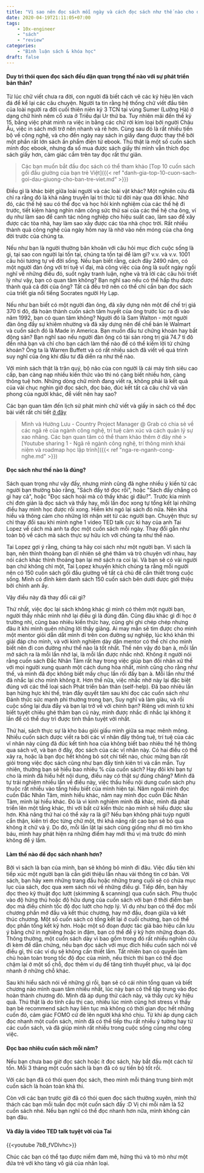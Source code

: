 ```yaml
---
title: "Vì sao nên đọc sách mỗi ngày và cách đọc sách như thế nào cho đúng"
date: 2020-04-19T21:11:05+07:00
tags:
    - 10x-engineer
    - "sách"
    - "review"
categories:
    - "Bình luận sách & khóa học"
draft: false
---
```


#### Duy trì thói quen đọc sách đều đặn quan trọng thế nào với sự phát triển bản thân?

Từ lúc chữ viết chưa ra đời, con người đã biết cách vẽ các ký hiệu lên vách đá để kể lại các câu chuyện. Người ta tin rằng hệ thống chữ viết đầu tiên của loài người ra đời cuối thiên niên kỷ 3 TCN tại vùng Sumer (Lưỡng Hà) ở dạng chữ hình nêm cổ xưa ở Triều đại Ur thứ ba. Tuy nhiên mãi đến thế kỷ 15, bằng việc phát minh ra việc in bằng các chữ rời kim loại bởi người Châu Âu, việc in sách mới trở nên nhanh và rẻ hơn. Cùng sau đó là rất nhiều tiến bộ về công nghệ, và cho đến ngày nay sách in giấy đang được thay thế bởi một phần rất lớn sách ấn phẩm điện tử ebook. Thú thật là một số cuốn sách mình đọc ebook, nhưng đa số mua được sách giấy thì mình vẫn thích đọc sách giấy hơn, cảm giác cầm trên tay đọc rất thư giãn.

> Các bạn muốn bắt đầu đọc sách có thể tham khảo [Top 10 cuốn sách gối đầu giường của bạn trẻ Việt]({{< ref "danh-gia-top-10-cuon-sach-goi-dau-giuong-cho-ban-tre-viet.md" >}})

Điều gì là khác biệt giữa loài người và các loài vật khác? Một nghiên cứu đã chỉ ra rằng đó là khả năng truyền lại tri thức từ đời này qua đời khác. Nhờ đó, các thế hệ sau có thể đọc và học hỏi kinh nghiệm của các thế hệ đi trước, tiết kiệm hàng nghìn năm công sức thử sai của các thế hệ cha ông, ví dụ như làm sao để canh tác nông nghiệp cho hiệu suất cao, làm sao để xây được các tòa nhà, hay làm sao xây được các tòa nhà chọc trời. Rất nhiều thành quả công nghệ của ngày hôm nay là nhờ vào nền móng của cha ông đời trước của chúng ta.

Nếu như bạn là người thường băn khoăn với câu hỏi mục đích cuộc sống là gì, tại sao con người lại tồn tại, chúng ta tồn tại để làm gì? v.v. và v.v. 1001 câu hỏi tương tự về đời sống. Nếu bạn biết rằng, cách đây 2490 năm, có một người đàn ông với trí tuệ vĩ đại, mà công việc của ông là suốt ngày ngồi nghĩ về những điều đó, suốt ngày tranh luận, nghe và trả lời các câu hỏi triết lý như vậy, bạn có quan tâm không? Bạn nghĩ sao nếu có thể hấp thụ được thành quả cả đời của ông? Tất cả đều trở nên có thể chỉ cần bạn đọc sách của triết gia nổi tiếng Socrates người Hy Lạp.

Nếu như bạn biết có một người đàn ông, đã xây dựng nên một đế chế trị giá 370 tỉ đô, đã hoàn thành cuốn sách tâm huyết của ông trước lúc ra đi vào năm 1992, bạn có quan tâm không? Người đó là Sam Walton - một người đàn ông đầy sự khiêm nhường và đã xây dựng nên đế chế bán lẻ Walmart và cuốn sách đó là Made in America. Bạn muốn đầu tư chứng khoán hay bất động sản? Bạn nghĩ sao nếu người đàn ông có tài sản ròng trị giá 74.7 tỉ đô đến nhà bạn và chỉ cho bạn cách làm thế nào để có thể kiếm lời từ chứng khoán? Ông ta là Warren Buffett và có rất nhiều sách đã viết về quá trình suy nghĩ của ông khi đầu tư đã diễn ra như thế nào.

Với mình sách thật là trân quý, bộ não của con người là cái máy tính siêu cao cấp, bạn càng nạp nhiều kiến thức vào thì nó càng biết nhiều hơn, càng thông tuệ hơn. Những dòng chữ mình đang viết ra, không phải là kết quả của vài chục nghìn giờ đọc sách, đọc báo, đúc kết tất cả câu chữ và văn phong của người khác, để viết nên hay sao?

Các bạn quan tâm đến lịch sử phát minh chữ viết và giấy in sách có thể đọc bài viết rất chi tiết [ở đây](https://hvtc.edu.vn/tabid/558/catid/143/id/17608/Luoc-su-ra-doi-va-phat-trien-cua-sach/Default.aspx) 

> Mình và Hường Lưu - Country Project Manager @ Grab có chia sẻ về các ngã rẽ của ngành công nghệ, trí tuệ cảm xúc và cách quản lý sự xao nhãng. Các bạn quan tâm có thể tham khảo thêm ở đây nhé >[Youtube sharing 1 - Ngã rẽ ngành công nghệ, trí thông minh khái niệm và roadmap học lập trình]({{< ref "nga-re-nganh-cong-nghe.md" >}})

#### Đọc sách như thế nào là đúng?
Sách quan trọng như vậy đấy, nhưng mình cũng đã nghe nhiều ý kiến từ các người bạn thường bảo rằng, "Sách đấy tớ đọc rồi", hoặc "Sách đấy chẳng có gì hay cả", hoặc "Đọc sách hoài mà có thấy khác gì đâu?". Trước kia mình chỉ đơn giản là đọc sách và thấy hay, mỗi lần đọc xong tự tổng kết lại những điều hay mình học được rồi xong. Hiếm khi ngó lại sách đó nữa. Nên khá hiểu và thông cảm cho những lời nhận xét từ các người bạn. Chuyện thực sự chỉ thay đổi sau khi mình nghe 1 video TED talk cực kì hay của anh Tai Lopez về cách mà anh ta đọc một cuốn sách mỗi ngày. Thay đổi gần như toàn bộ về cách mà sách thực sự hữu ích với chúng ta như thế nào.

Tai Lopez gợi ý rằng, chúng ta hãy coi sách như một người bạn. Vì sách là bạn, nên thỉnh thoảng bạn dĩ nhiên sẽ ghé thăm và trò chuyện với nhau, hay nói cách khác thỉnh thoảng bạn lại mở sách ra coi lại. Và bạn sẽ có vài người bạn chứ không chỉ một, Tai Lopez khuyến khích chúng ta rằng mỗi người nên có 150 cuốn sách gối đầu giường về tất cả chủ đề cần thiết trong cuộc sống. Mình có đính kèm danh sách 150 cuốn sách bên dưới được giới thiệu bởi chính anh ấy.

Vậy điều này đã thay đổi cái gì?

Thứ nhất, việc đọc lại sách không khác gì mình có thêm một người bạn, người thầy nhắc mình nhớ lại điều gì là đúng đắn. Cũng đâu khác gì đi học ở trường nhỉ, cũng bao nhiêu kiến thức hay, cũng ghi ghi chép chép nhưng đâu ít khi mình quên những lời thầy giảng. Ai may mắn sẽ tìm được cho mình một mentor giỏi dẫn dắt mình đi trên con đường sự nghiệp, lúc khó khăn thì giải đáp cho mình, và với kinh nghiệm dày dặn mentor có thể chỉ cho mình biết nên đi con đường như thế nào là tốt nhất. Thế nên vậy đó bạn à, mỗi lần mở sách ra là mỗi lần nhớ lại, là mỗi lần được nhắc nhở. Không ít người nói rằng cuốn sách Đắc Nhân Tâm rất hay trong việc giúp bạn đối nhân xử thế với mọi người xung quanh một cách dung hòa nhất, mình cũng cho rằng như thế, và mình đã đọc không biết mấy chục lần rồi đấy bạn à. Mỗi lần như thế đã nhắc lại cho mình không ít.
Hơn thế nữa, việc nhắc nhở này lại đặc biệt đúng với các thể loại sách Phát triển bản thân (self-help). Đã bao nhiêu lần bạn hừng hực khí thế, tràn đầy quyết tâm sau khi đọc các cuốn sách như Đánh thức sức mạnh phi thường trong bạn, Suy nghĩ và làm giàu, và rồi cuộc sống lại đưa đẩy và bạn lại trở về với chính bạn? Riêng với mình từ khi biết tuyệt chiêu ghé thăm bạn cũ này, mình được nhắc đi nhắc lại không ít lần để có thể duy trì được tinh thần tuyệt vời nhất.

Thứ hai, sách thực sự là kho báu giỏi giấu mình giữa sa mạc mênh mông. Nhiều cuốn sách được viết ra bởi các vĩ nhân đầy thông tuệ, trí tuệ của các vĩ nhân này cũng đã đúc kết tinh hoa của không biết bao nhiêu thế hệ thông qua sách vở, và bạn ở đây, đọc sách của các vĩ nhân này. Có hai điều có thể xảy ra, hoặc là bạn đọc hết không bỏ sót chi tiết nào, chúc mừng bạn rất giỏi trong việc đọc sách cũng như bạn đầy tính kiên trì và cần mẩn. Tuy nhiên, thường bạn sẽ hiểu bao nhiêu % của cuốn sách? Hay đôi khi bạn tự cho là mình đã hiểu hết nội dung, điều này có thật sự đúng chăng? Mình đã tự trải nghiệm nhiều lần về điều này, việc thấu hiểu nội dung cuốn sách phụ thuộc rất nhiều vào tầng hiểu biết của mình hiện tại. Năm ngoái mình đọc cuốn Đắc Nhân Tâm, mình hiểu khác, năm nay mình đọc cuốn Đắc Nhân Tâm, mình lại hiểu khác. Đó là vì kinh nghiệm mình đã khác, mình đã phát triển lên một tầng khác, thì với bất cứ kiến thức nào mình sẽ hiểu được sâu hơn. Khả năng thứ hai có thể xảy ra là gì? Nếu bạn không phải tuýp người cẩn thận, kiên trì đọc từng chữ một, thì khả năng rất cao bạn sẽ bỏ qua không ít chữ và ý. Do đó, mỗi lần lật lại sách cũng giống như đi mò tìm kho báu, mình hay phát hiện ra những điểm hay mới thú vị mà trước đó mình không để ý lắm.

#### Làm thế nào để đọc sách nhanh hơn?
Bởi vì sách là bạn của mình, bạn sẽ không bỏ mình đi đâu. Việc đầu tiên khi tiếp xúc một người bạn là cần giới thiệu lẫn nhau vài thông tin cơ bản. Với sách, bạn hãy xem những trang đầu hoặc những trang cuối sẽ có chứa mục lục của sách, đọc qua xem sách nói về những điều gì. Tiếp đến, bạn hãy đọc theo kỹ thuật đọc lướt (skimming & scanning) qua cuốn sách. Phụ thuộc vào độ hứng thú hoặc độ hữu dụng của cuốn sách với bạn ở thời điểm bạn đọc mà điều chỉnh tốc độ đọc lướt cho hợp lý. Ví dụ như bạn có thể đọc mỗi chương phần mở đầu và kết thúc chương, hay mở đầu, đoạn giữa và kết thúc chương. Một số cuốn sách có tổng kết lại ở cuối chương, bạn có thể đọc phần tổng kết kỹ hơn. Hoặc một số đoạn được tác giả báo hiệu cần lưu ý bằng chữ in nghiêng hoặc in đậm, bạn có thể để ý kỹ hơn những đoạn đó. Thông thường, một cuốn sách dày vì bao gồm trong đó rất nhiều nghiên cứu đi kèm để dẫn chứng, nếu bạn đọc sách với mục đích hiểu cuốn sách nói về điều gì, thì các ví dụ sẽ không cần thiết lắm. Tất nhiên bạn có quyền làm chủ hoàn toàn trong tốc độ đọc của mình, nếu thích thì bạn có thể đọc chậm lại ở một số chỗ, đọc thêm ví dụ để tăng tính thuyết phục, và lại đọc nhanh ở những chỗ khác.

Sau khi hiểu sách nói về những gì rồi, bạn sẽ có cái nhìn tổng quan và biết chương nào mình quan tâm nhiều nhất, lúc này bạn có thể tập trung vào đọc hoàn thành chương đó. Mình đã áp dụng thử cách này, và thấy cực kỳ hiệu quả. Thú thật là do tính cầu thị cao, nhiều lúc mình cũng hơi stress vì thấy bạn bè recommend sách hay liên tục mà không có thời gian đọc hết những cuốn đó, cảm giác FOMO cứ đè lên người khá khó chịu. Từ khi áp dụng cách đọc nhanh một cuốn sách, mình đã có thể tiếp thu rất nhiều ý tưởng hay từ các cuốn sách, và đã giúp mình rất nhiều trong cuộc sống cũng như công việc.

#### Đọc bao nhiêu cuốn sách mỗi năm?
Nếu bạn chưa bao giờ đọc sách hoặc ít đọc sách, hãy bắt đầu một cách từ tốn. Mỗi 3 tháng một cuốn sách là bạn đã có sự tiến bộ tốt rồi.

Với các bạn đã có thói quen đọc sách, theo mình mỗi tháng trung bình một cuốn sách là hoàn toàn khả thi.

Còn với các bạn trước giờ đã có thói quen đọc sách thường xuyên, mình thử thách các bạn mỗi tuần đọc một cuốn sách đấy :D Vị chi mỗi năm là 52 cuốn sách nhé. Nếu bạn nghĩ có thể đọc nhanh hơn nữa, mình không cản bạn đâu.

#### Và đây là video TED talk tuyệt vời của Tai
{{<youtube 7bB_fVDlvhc>}}

Chúc các bạn có thể tạo được niềm đam mê, hứng thú và tò mò như một đứa trẻ với kho tàng vô giá của nhân loại.